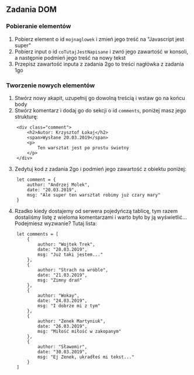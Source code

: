 ## Zadania DOM

### Pobieranie elementów
1. Pobierz element o id `mojnaglowek` i zmień jego treść na "Javascript jest super"
2. Pobierz input o id `coTutajJestNapisane` i zwró jego zawartość w konsoli, a następnie podmień jego treść na nowy tekst
3. Przepisz zawartość inputa z zadania 2go to treści nagłówka z zadania 1go



### Tworzenie nowych elementów
1. Stwórz nowy akapit, uzupełnij go dowolną treścią i wstaw go na końcu body
2. Stwórz komentarz i dodaj go do sekcji o id `comments`, poniżej masz jego strukturę:
```
    <div class="comment">
        <h2>Autor: Krzysztof Łokaj</h2>
        <span>Wysłane 20.03.2019</span>
        <p>
            Ten warsztat jest po prostu świetny
        </p>
    </div>
```
3. Zedytuj kod z zadania 2go i podmień jego zawartość z obiektu poniżej:
```
    let comment = {
        author: "Andrzej Molek",
        date: "20.03.2019",
        msg: "Ale super ten warsztat robimy już czary mary"
    }
```
4. Rzadko kiedy dostajemy od serwera pojedyńczą tablicę, tym razem dostaliśmy listę z wieloma komentarzami i warto było by ją wyświetlić...
Podejmiesz wyzwanie? Tutaj lista:

```
    let comments = [
        {
            author: "Wojtek Trek",
            date: "20.03.2019",
            msg: "Już taki jestem..."
        },
        {
            author: "Strach na wróble",
            date: "21.03.2019",
            msg: "Zimny drań"
        },
        {
            author: "Wokay",
            date: "24.03.2019",
            msg: "I dobrze mi z tym"
        },
        {
            author: "Zenek Martyniuk",
            date: "26.03.2019",
            msg: "Miłość miłość w zakopanym"
        },
        {
            author: "Sławomir",
            date: "30.03.2019",
            msg: "Ej Zenek, ukradłeś mi tekst..."
        }
    ]
```